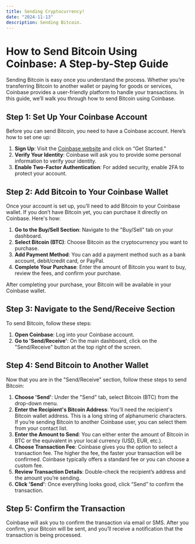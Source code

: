 ```yaml
---
title: Sending Cryptocurrency!
date: "2024-11-13"
description: Sending Bitcoin.
---
```

# How to Send Bitcoin Using Coinbase: A Step-by-Step Guide

Sending Bitcoin is easy once you understand the process. Whether you’re transferring Bitcoin to another wallet or paying for goods or services, Coinbase provides a user-friendly platform to handle your transactions. In this guide, we’ll walk you through how to send Bitcoin using Coinbase.

## Step 1: Set Up Your Coinbase Account

Before you can send Bitcoin, you need to have a Coinbase account. Here’s how to set one up:

1. **Sign Up**: Visit the [Coinbase website](https://www.coinbase.com) and click on “Get Started.”
2. **Verify Your Identity**: Coinbase will ask you to provide some personal information to verify your identity.
3. **Enable Two-Factor Authentication**: For added security, enable 2FA to protect your account.

## Step 2: Add Bitcoin to Your Coinbase Wallet

Once your account is set up, you’ll need to add Bitcoin to your Coinbase wallet. If you don’t have Bitcoin yet, you can purchase it directly on Coinbase. Here's how:

1. **Go to the Buy/Sell Section**: Navigate to the "Buy/Sell" tab on your dashboard.
2. **Select Bitcoin (BTC)**: Choose Bitcoin as the cryptocurrency you want to purchase.
3. **Add Payment Method**: You can add a payment method such as a bank account, debit/credit card, or PayPal.
4. **Complete Your Purchase**: Enter the amount of Bitcoin you want to buy, review the fees, and confirm your purchase.

After completing your purchase, your Bitcoin will be available in your Coinbase wallet.

## Step 3: Navigate to the Send/Receive Section

To send Bitcoin, follow these steps:

1. **Open Coinbase**: Log into your Coinbase account.
2. **Go to 'Send/Receive'**: On the main dashboard, click on the "Send/Receive" button at the top right of the screen.

## Step 4: Send Bitcoin to Another Wallet

Now that you are in the "Send/Receive" section, follow these steps to send Bitcoin:

1. **Choose 'Send'**: Under the "Send" tab, select Bitcoin (BTC) from the drop-down menu.
2. **Enter the Recipient's Bitcoin Address**: You’ll need the recipient's Bitcoin wallet address. This is a long string of alphanumeric characters. If you’re sending Bitcoin to another Coinbase user, you can select them from your contact list.
3. **Enter the Amount to Send**: You can either enter the amount of Bitcoin in BTC or the equivalent in your local currency (USD, EUR, etc.).
4. **Choose Transaction Fee**: Coinbase gives you the option to select a transaction fee. The higher the fee, the faster your transaction will be confirmed. Coinbase typically offers a standard fee or you can choose a custom fee.
5. **Review Transaction Details**: Double-check the recipient’s address and the amount you’re sending.
6. **Click 'Send'**: Once everything looks good, click “Send” to confirm the transaction.

## Step 5: Confirm the Transaction

Coinbase will ask you to confirm the transaction via email or SMS. After you confirm, your Bitcoin will be sent, and you’ll receive a notification that the transaction is being processed.
